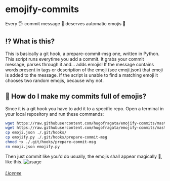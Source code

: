 # emojify-commits
Every 🖐️ commit message 💬 deserves automatic emojis 🎉

## ⁉️ What is this?

This is basically a git hook, a prepare-commit-msg one, written in Python.
This script runs everytime you add a commit.
It grabs your commit message, parses through it and... adds emojis!
If the message contains words present in tags or description of the emoji (see emoji.json) that emoji is added to the message.
If the script is unable to find a matching emoji it chooses two random emojis, because why not.

## 🤔 How do I make my commits full of emojis?

Since it is a git hook you have to add it to a specific repo.
Open a terminal in your local repository and run these commands:

```bash
wget https://raw.githubusercontent.com/hugofragata/emojify-commits/master/emojify.py
wget https://raw.githubusercontent.com/hugofragata/emojify-commits/master/emoji.json
cp emoji.json ./.git/hooks/
cp emojify.py ./.git/hooks/prepare-commit-msg
chmod +x ./.git/hooks/prepare-commit-msg
rm emoji.json emojify.py

```

Then just commit like you'd do usually, the emojis shall appear magically 🔮, like this.
![usage](https://i.imgur.com/WfV1G09.png "Usage")


###### [License](https://github.com/me-shaon/GLWTPL)
